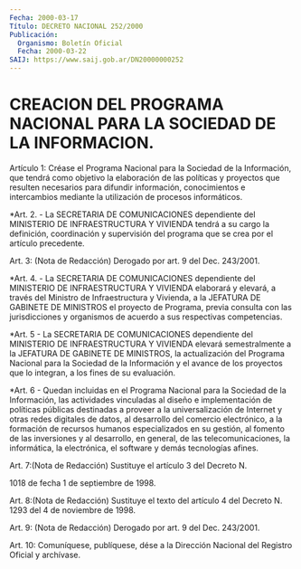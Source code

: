 ```yaml
---
Fecha: 2000-03-17
Título: DECRETO NACIONAL 252/2000
Publicación:
  Organismo: Boletín Oficial
  Fecha: 2000-03-22
SAIJ: https://www.saij.gob.ar/DN20000000252
---
```

# CREACION DEL PROGRAMA NACIONAL PARA LA SOCIEDAD DE LA INFORMACION.

<a id="1"></a>
Artículo 1: Créase el Programa Nacional para  la  Sociedad de  la Información,  que  tendrá  como  objetivo  la  elaboración  de  las políticas  y  proyectos  que  resulten necesarios para difundir información, conocimientos e intercambios  mediante la utilización de procesos informáticos.

<a id="2"></a>
*Art. 2. - La SECRETARIA DE COMUNICACIONES dependiente del MINISTERIO DE INFRAESTRUCTURA Y VIVIENDA tendrá a su cargo la definición, coordinación y supervisión del programa que se crea por el artículo precedente.

<a id="3"></a>
Art.  3: (Nota de Redacción) Derogado por art. 9 del Dec. 243/2001.

<a id="4"></a>
*Art. 4. - La SECRETARIA DE COMUNICACIONES dependiente del MINISTERIO DE INFRAESTRUCTURA Y VIVIENDA elaborará y elevará, a través del Ministro de Infraestructura y Vivienda, a la JEFATURA DE GABINETE DE MINISTROS el proyecto de Programa, previa consulta con las jurisdicciones y organismos de acuerdo a sus respectivas competencias.

<a id="5"></a>
*Art. 5 - La SECRETARIA DE COMUNICACIONES dependiente del MINISTERIO DE INFRAESTRUCTURA Y VIVIENDA elevará semestralmente a la JEFATURA DE GABINETE DE MINISTROS, la actualización del Programa Nacional para la Sociedad de la Información y el avance de los proyectos que lo integran, a los fines de su evaluación.

<a id="6"></a>
*Art. 6 - Quedan incluidas en el Programa Nacional para la Sociedad de la Información, las actividades vinculadas al diseño e implementación de políticas públicas destinadas a proveer a la universalización de Internet y otras redes digitales de datos, al desarrollo del comercio electrónico, a la formación de recursos humanos especializados en su gestión, al fomento de las inversiones y al desarrollo, en general, de las telecomunicaciones, la informática, la electrónica, el software y demás tecnologías afines.

<a id="7"></a>
Art. 7:(Nota de Redacción) Sustituye el artículo 3 del Decreto N.

1018 de fecha 1 de septiembre de 1998.

<a id="8"></a>
Art. 8:(Nota de Redacción) Sustituye el texto del artículo 4 del Decreto N. 1293 del 4 de noviembre de 1998.

<a id="9"></a>
Art.  9: (Nota de Redacción) Derogado por art. 9 del Dec. 243/2001.

<a id="10"></a>
Art. 10: Comuníquese, publíquese,  dése  a  la Dirección Nacional del  Registro  Oficial  y  archívase.